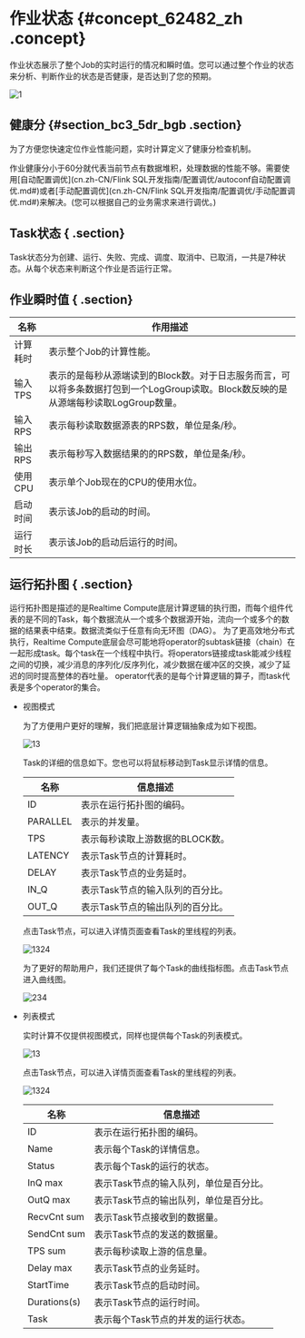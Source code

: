# 作业状态 {#concept_62482_zh .concept}

作业状态展示了整个Job的实时运行的情况和瞬时值。您可以通过整个作业的状态来分析、判断作业的状态是否健康，是否达到了您的预期。

![1](http://static-aliyun-doc.oss-cn-hangzhou.aliyuncs.com/assets/img/41066/155323948833933_zh-CN.png)

## 健康分 {#section_bc3_5dr_bgb .section}

为了方便您快速定位作业性能问题，实时计算定义了健康分检查机制。

作业健康分小于60分就代表当前节点有数据堆积，处理数据的性能不够。需要使用[自动配置调优](cn.zh-CN/Flink SQL开发指南/配置调优/autoconf自动配置调优.md#)或者[手动配置调优](cn.zh-CN/Flink SQL开发指南/配置调优/手动配置调优.md#)来解决。\(您可以根据自己的业务需求来进行调优。\)

## Task状态 { .section}

Task状态分为创建、运行、失败、完成、调度、取消中、已取消，一共是7种状态。从每个状态来判断这个作业是否运行正常。

## 作业瞬时值 { .section}

|名称|作用描述|
|--|----|
|计算耗时|表示整个Job的计算性能。|
|输入TPS|表示的是每秒从源端读到的Block数。对于日志服务而言，可以将多条数据打包到一个LogGroup读取。Block数反映的是从源端每秒读取LogGroup数量。|
|输入RPS|表示每秒读取数据源表的RPS数，单位是条/秒。|
|输出RPS|表示每秒写入数据结果的的RPS数，单位是条/秒。|
|使用CPU|表示单个Job现在的CPU的使用水位。|
|启动时间|表示该Job的启动的时间。|
|运行时长|表示该Job的启动后运行的时间。|

## 运行拓扑图 { .section}

运行拓扑图是描述的是Realtime Compute底层计算逻辑的执行图，而每个组件代表的是不同的Task，每个数据流从一个或多个数据源开始，流向一个或多个的数据的结果表中结束。数据流类似于任意有向无环图（DAG）。 为了更高效地分布式执行，Realtime Compute底层会尽可能地将operator的subtask链接（chain）在一起形成task。每个task在一个线程中执行。将operators链接成task能减少线程之间的切换，减少消息的序列化/反序列化，减少数据在缓冲区的交换，减少了延迟的同时提高整体的吞吐量。 operator代表的是每个计算逻辑的算子，而task代表是多个operator的集合。

-   视图模式

    为了方便用户更好的理解，我们把底层计算逻辑抽象成为如下视图。

    ![13](http://static-aliyun-doc.oss-cn-hangzhou.aliyuncs.com/assets/img/41066/155323948833937_zh-CN.png)

    Task的详细的信息如下。您也可以将鼠标移动到Task显示详情的信息。

    |名称|信息描述|
    |--|----|
    |ID|表示在运行拓扑图的编码。|
    |PARALLEL|表示的并发量。|
    |TPS|表示每秒读取上游数据的BLOCK数。|
    |LATENCY|表示Task节点的计算耗时。|
    |DELAY|表示Task节点的业务延时。|
    |IN\_Q|表示Task节点的输入队列的百分比。|
    |OUT\_Q|表示Task节点的输出队列的百分比。|

    点击Task节点，可以进入详情页面查看Task的里线程的列表。

    ![1324](http://static-aliyun-doc.oss-cn-hangzhou.aliyuncs.com/assets/img/41066/155323948833940_zh-CN.png)

    为了更好的帮助用户，我们还提供了每个Task的曲线指标图。点击Task节点进入曲线图。

    ![234](http://static-aliyun-doc.oss-cn-hangzhou.aliyuncs.com/assets/img/41066/155323948833941_zh-CN.png)

-   列表模式

    实时计算不仅提供视图模式，同样也提供每个Task的列表模式。

    ![13](http://static-aliyun-doc.oss-cn-hangzhou.aliyuncs.com/assets/img/41066/155323948833942_zh-CN.png)

    点击Task节点，可以进入详情页面查看Task的里线程的列表。

    ![1324](http://docs-aliyun.cn-hangzhou.oss.aliyun-inc.com/assets/pic/62482/cn_zh/1524042878909/14.png)

    |名称|信息描述|
    |--|----|
    |ID|表示在运行拓扑图的编码。|
    |Name|表示每个Task的详情信息。|
    |Status|表示每个Task的运行的状态。|
    |InQ max|表示Task节点的输入队列，单位是百分比。|
    |OutQ max|表示Task节点的输出队列，单位是百分比。|
    |RecvCnt sum|表示Task节点接收到的数据量。|
    |SendCnt sum|表示Task节点的发送的数据量。|
    |TPS sum|表示每秒读取上游的信息量。|
    |Delay max|表示Task节点的业务延时。|
    |StartTime|表示Task节点的启动时间。|
    |Durations\(s\)|表示Task节点的运行时间。|
    |Task|表示每个Task节点的并发的运行状态。|


